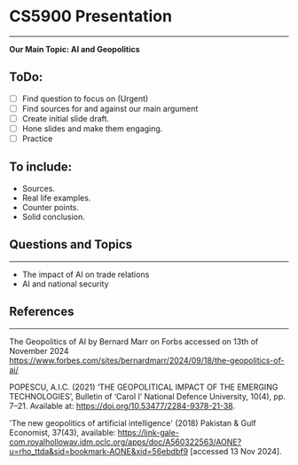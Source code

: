 # CS5900 Presentation
---

**Our Main Topic: AI and Geopolitics**

## ToDo:
- [ ] Find question to focus on (Urgent)
- [ ] Find sources for and against our main argument
- [ ] Create initial slide draft.
- [ ] Hone slides and make them engaging.
- [ ] Practice

## To include:
- Sources.
- Real life examples.
- Counter points.
- Solid conclusion.

## Questions and Topics
---
- The impact of AI on trade relations
- AI and national security 

## References
---
The Geopolitics of AI by Bernard Marr on Forbs accessed on 13th of November 2024 https://www.forbes.com/sites/bernardmarr/2024/09/18/the-geopolitics-of-ai/

POPESCU, A.I.C. (2021) ‘THE GEOPOLITICAL IMPACT OF THE EMERGING TECHNOLOGIES’, Bulletin of ‘Carol I’ National Defence University, 10(4), pp. 7–21. Available at: https://doi.org/10.53477/2284-9378-21-38.

'The new geopolitics of artificial intelligence' (2018) Pakistan & Gulf Economist, 37(43), available: https://link-gale-com.royalholloway.idm.oclc.org/apps/doc/A560322563/AONE?u=rho_ttda&sid=bookmark-AONE&xid=56ebdbf9 [accessed 13 Nov 2024].
